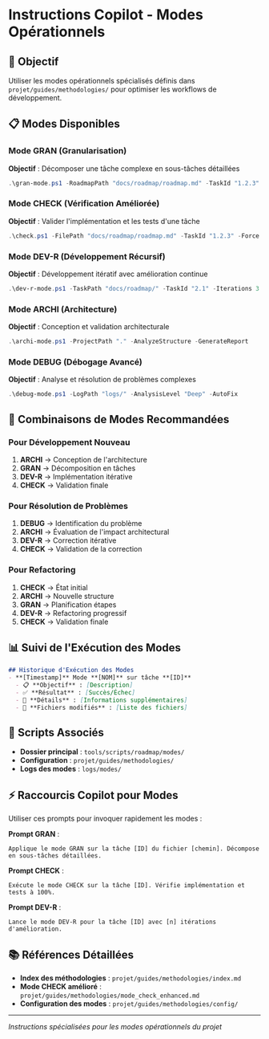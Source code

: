 # Instructions Copilot - Modes Opérationnels

## 🎯 Objectif
Utiliser les modes opérationnels spécialisés définis dans `projet/guides/methodologies/` pour optimiser les workflows de développement.

## 📋 Modes Disponibles

### Mode GRAN (Granularisation)
**Objectif** : Décomposer une tâche complexe en sous-tâches détaillées
```powershell
.\gran-mode.ps1 -RoadmapPath "docs/roadmap/roadmap.md" -TaskId "1.2.3"
```

### Mode CHECK (Vérification Améliorée)
**Objectif** : Valider l'implémentation et les tests d'une tâche
```powershell
.\check.ps1 -FilePath "docs/roadmap/roadmap.md" -TaskId "1.2.3" -Force
```

### Mode DEV-R (Développement Récursif)
**Objectif** : Développement itératif avec amélioration continue
```powershell
.\dev-r-mode.ps1 -TaskPath "docs/roadmap/" -TaskId "2.1" -Iterations 3
```

### Mode ARCHI (Architecture)
**Objectif** : Conception et validation architecturale
```powershell
.\archi-mode.ps1 -ProjectPath "." -AnalyzeStructure -GenerateReport
```

### Mode DEBUG (Débogage Avancé)
**Objectif** : Analyse et résolution de problèmes complexes
```powershell
.\debug-mode.ps1 -LogPath "logs/" -AnalysisLevel "Deep" -AutoFix
```

## 🔄 Combinaisons de Modes Recommandées

### Pour Développement Nouveau
1. **ARCHI** → Conception de l'architecture
2. **GRAN** → Décomposition en tâches
3. **DEV-R** → Implémentation itérative
4. **CHECK** → Validation finale

### Pour Résolution de Problèmes
1. **DEBUG** → Identification du problème
2. **ARCHI** → Évaluation de l'impact architectural
3. **DEV-R** → Correction itérative
4. **CHECK** → Validation de la correction

### Pour Refactoring
1. **CHECK** → État initial
2. **ARCHI** → Nouvelle structure
3. **GRAN** → Planification étapes
4. **DEV-R** → Refactoring progressif
5. **CHECK** → Validation finale

## 📊 Suivi de l'Exécution des Modes
```markdown
## Historique d'Exécution des Modes
- **[Timestamp]** Mode **[NOM]** sur tâche **[ID]**
  - 📋 **Objectif** : [Description]
  - ✅ **Résultat** : [Succès/Échec]
  - 📝 **Détails** : [Informations supplémentaires]
  - 🔗 **Fichiers modifiés** : [Liste des fichiers]
```

## 🔧 Scripts Associés
- **Dossier principal** : `tools/scripts/roadmap/modes/`
- **Configuration** : `projet/guides/methodologies/`
- **Logs des modes** : `logs/modes/`

## ⚡ Raccourcis Copilot pour Modes
Utiliser ces prompts pour invoquer rapidement les modes :

**Prompt GRAN** :
```
Applique le mode GRAN sur la tâche [ID] du fichier [chemin]. Décompose en sous-tâches détaillées.
```

**Prompt CHECK** :
```
Exécute le mode CHECK sur la tâche [ID]. Vérifie implémentation et tests à 100%.
```

**Prompt DEV-R** :
```
Lance le mode DEV-R pour la tâche [ID] avec [n] itérations d'amélioration.
```

## 📚 Références Détaillées
- **Index des méthodologies** : `projet/guides/methodologies/index.md`
- **Mode CHECK amélioré** : `projet/guides/methodologies/mode_check_enhanced.md`
- **Configuration des modes** : `projet/guides/methodologies/config/`

---
*Instructions spécialisées pour les modes opérationnels du projet*